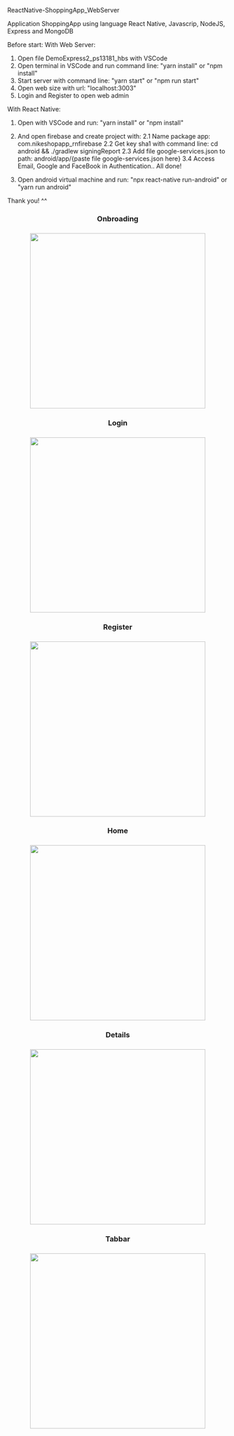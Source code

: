 ReactNative-ShoppingApp_WebServer

Application ShoppingApp using language React Native, Javascrip, NodeJS, Express and MongoDB

Before start:
With Web Server:
1) Open file DemoExpress2_ps13181_hbs with VSCode
2) Open terminal in VSCode and run command line: "yarn install" or "npm install"
3) Start server with command line: "yarn start" or "npm run start"
4) Open web size with url: "localhost:3003"
5) Login and Register to open web admin

With React Native:
1) Open with VSCode and run: "yarn install" or "npm install"
2) And open firebase and create project with:
    2.1 Name package app: com.nikeshopapp_rnfirebase
    2.2 Get key sha1 with command line: cd android && ./gradlew signingReport
    2.3 Add file google-services.json to path: android/app/{paste file google-services.json here}
    3.4 Access Email, Google and FaceBook in Authentication..
All done!

2) Open android virtual machine and run: "npx react-native run-android" or "yarn run android"

Thank you! ^^

<div align="center">
    <h3>Onbroading<h3>
    <img src="https://github.com/soyoongdev/ShoppingApp-Webadmin/assets/63950809/fe65998f-bc18-4087-91b1-41e7250ef1ab" width="400px"</img> 
    <h3>Login<h3>
    <img src="https://github.com/soyoongdev/ShoppingApp-Webadmin/assets/63950809/6fa1a768-ed97-4821-85b7-f90e1a5e58ae" width="400px"</img> 
        <h3>Register<h3>
    <img src="https://github.com/soyoongdev/ShoppingApp-Webadmin/assets/63950809/7afbee9d-5909-4ede-aec0-c85f50d6163b" width="400px"</img> 
            <h3>Home<h3>
    <img src="https://github.com/soyoongdev/ShoppingApp-Webadmin/assets/63950809/e51dfcd6-32db-48ea-89d5-d55791b0494d" width="400px"</img> 
                <h3>Details<h3>
    <img src="https://github.com/soyoongdev/ShoppingApp-Webadmin/assets/63950809/c66d1473-eedf-4d10-9452-ab122e51413f" width="400px"</img> 
                    <h3>Tabbar<h3>
    <img src="https://github.com/soyoongdev/ShoppingApp-Webadmin/assets/63950809/e54d94dd-989b-402d-a8bd-598be4dfddc7" width="400px"</img> 
                        
</div>
